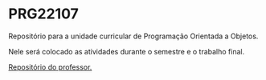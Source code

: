 # PRG22107
Repositório para a unidade curricular de Programação Orientada a Objetos.

Nele será colocado as atividades durante o semestre e o trabalho final.

[Repositório do professor.](https://github.com/profmarcondes/)
